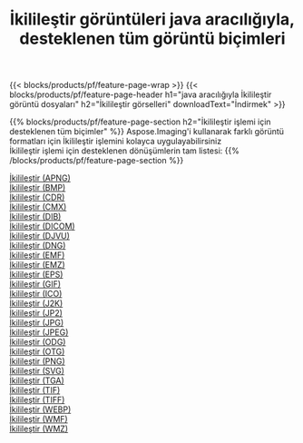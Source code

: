 ﻿---
title: İkilileştir görüntüleri java aracılığıyla, desteklenen tüm görüntü biçimleri 
weight: 3920
url: /tr/java/binarize 
lang: tr
langdirlevel: 2
locales: zh-hans,ja,it,ru,de,es,fr,nl,id,lt,pl,pt,vi,tr,ko,zh-hant,ar,hi,th,sv,cs,uk,he
description: Aspose.Imaging'i kullanarak, java Aracılığıyla kolayca İkilileştir görüntüleri oluşturabilirsiniz
---

{{< blocks/products/pf/feature-page-wrap >}}
{{< blocks/products/pf/feature-page-header h1="java aracılığıyla İkilileştir görüntü dosyaları" h2="İkilileştir görselleri" downloadText="İndirmek" >}}


{{% blocks/products/pf/feature-page-section  h2="İkilileştir işlemi için desteklenen tüm biçimler" %}}
Aspose.Imaging'i kullanarak farklı görüntü formatları için İkilileştir işlemini kolayca uygulayabilirsiniz
<br/>
İkilileştir işlemi için desteklenen dönüşümlerin tam listesi:
{{% /blocks/products/pf/feature-page-section %}}
<div class="container-fluid productfamilypage bg-gray">
    <div class="convertypes bg-gray agp-content section">
        <div class="container">
		<div class="row other-converters">
		    <div class='col-md-2 other-converter remove-lp remove-rp'><a href="/imaging/tr/java/binarize/apng" >İkilileştir (APNG)</a></div><div class='col-md-2 other-converter remove-lp remove-rp'><a href="/imaging/tr/java/binarize/bmp" >İkilileştir (BMP)</a></div><div class='col-md-2 other-converter remove-lp remove-rp'><a href="/imaging/tr/java/binarize/cdr" >İkilileştir (CDR)</a></div><div class='col-md-2 other-converter remove-lp remove-rp'><a href="/imaging/tr/java/binarize/cmx" >İkilileştir (CMX)</a></div><div class='col-md-2 other-converter remove-lp remove-rp'><a href="/imaging/tr/java/binarize/dib" >İkilileştir (DIB)</a></div><div class='col-md-2 other-converter remove-lp remove-rp'><a href="/imaging/tr/java/binarize/dicom" >İkilileştir (DICOM)</a></div><div class='col-md-2 other-converter remove-lp remove-rp'><a href="/imaging/tr/java/binarize/djvu" >İkilileştir (DJVU)</a></div><div class='col-md-2 other-converter remove-lp remove-rp'><a href="/imaging/tr/java/binarize/dng" >İkilileştir (DNG)</a></div><div class='col-md-2 other-converter remove-lp remove-rp'><a href="/imaging/tr/java/binarize/emf" >İkilileştir (EMF)</a></div><div class='col-md-2 other-converter remove-lp remove-rp'><a href="/imaging/tr/java/binarize/emz" >İkilileştir (EMZ)</a></div><div class='col-md-2 other-converter remove-lp remove-rp'><a href="/imaging/tr/java/binarize/eps" >İkilileştir (EPS)</a></div><div class='col-md-2 other-converter remove-lp remove-rp'><a href="/imaging/tr/java/binarize/gif" >İkilileştir (GIF)</a></div><div class='col-md-2 other-converter remove-lp remove-rp'><a href="/imaging/tr/java/binarize/ico" >İkilileştir (ICO)</a></div><div class='col-md-2 other-converter remove-lp remove-rp'><a href="/imaging/tr/java/binarize/j2k" >İkilileştir (J2K)</a></div><div class='col-md-2 other-converter remove-lp remove-rp'><a href="/imaging/tr/java/binarize/jp2" >İkilileştir (JP2)</a></div><div class='col-md-2 other-converter remove-lp remove-rp'><a href="/imaging/tr/java/binarize/jpg" >İkilileştir (JPG)</a></div><div class='col-md-2 other-converter remove-lp remove-rp'><a href="/imaging/tr/java/binarize/jpeg" >İkilileştir (JPEG)</a></div><div class='col-md-2 other-converter remove-lp remove-rp'><a href="/imaging/tr/java/binarize/odg" >İkilileştir (ODG)</a></div><div class='col-md-2 other-converter remove-lp remove-rp'><a href="/imaging/tr/java/binarize/otg" >İkilileştir (OTG)</a></div><div class='col-md-2 other-converter remove-lp remove-rp'><a href="/imaging/tr/java/binarize/png" >İkilileştir (PNG)</a></div><div class='col-md-2 other-converter remove-lp remove-rp'><a href="/imaging/tr/java/binarize/svg" >İkilileştir (SVG)</a></div><div class='col-md-2 other-converter remove-lp remove-rp'><a href="/imaging/tr/java/binarize/tga" >İkilileştir (TGA)</a></div><div class='col-md-2 other-converter remove-lp remove-rp'><a href="/imaging/tr/java/binarize/tif" >İkilileştir (TIF)</a></div><div class='col-md-2 other-converter remove-lp remove-rp'><a href="/imaging/tr/java/binarize/tiff" >İkilileştir (TIFF)</a></div><div class='col-md-2 other-converter remove-lp remove-rp'><a href="/imaging/tr/java/binarize/webp" >İkilileştir (WEBP)</a></div><div class='col-md-2 other-converter remove-lp remove-rp'><a href="/imaging/tr/java/binarize/wmf" >İkilileştir (WMF)</a></div><div class='col-md-2 other-converter remove-lp remove-rp'><a href="/imaging/tr/java/binarize/wmz" >İkilileştir (WMZ)</a></div>
                </div>
        </div>
    </div>
</div>
<br/>
